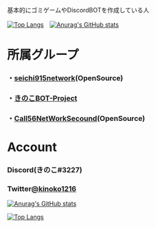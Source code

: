 基本的にゴミゲームやDiscordBOTを作成している人

[![Top Langs](https://github-readme-stats.vercel.app/api/top-langs/?username=kinoko2k)](https://github.com/kinoko2k/github-readme-stats)　[![Anurag's GitHub stats](https://github-readme-stats.vercel.app/api?username=kinoko2k)](https://github.com/kinoko2k/github-readme-stats)
# 所属グループ
### ・[seichi915network](https://github.com/seichi915Network)(OpenSource)
### ・[きのこBOT-Project]()
### ・[Call56NetWorkSecound](https://github.com/Call56NetWork2-Plugin)(OpenSource)

# Account
### Discord(きのこ#3227)

### Twitter[@kinoko1216](https://twitter.com/kinoko1216)

[![Anurag's GitHub stats](https://github-readme-stats.vercel.app/api?username=kinoko2k)](https://github.com/kinoko2k/github-readme-stats)

[![Top Langs](https://github-readme-stats.vercel.app/api/top-langs/?username=kinoko2k)](https://github.com/kinoko2k/github-readme-stats)

